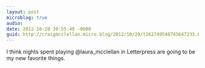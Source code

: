 ```yaml
---
layout: post
microblog: true
audio: 
date: 2012-10-28 20:55:48 -0600
guid: http://craigmcclellan.micro.blog/2012/10/29/t262749548743647233.html
---
```

I think nights spent playing @laura_mcclellan in Letterpress are going to be my new favorite things.
